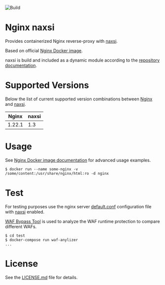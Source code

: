![Build](https://github.com/build-failure/nginx-naxsi/actions/workflows/main.yml/badge.svg)

# Nginx naxsi

Provides containerized Nginx reverse-proxy with [naxsi](https://github.com/nbs-system/naxsi).

Based on official [Nginx Docker image](https://hub.docker.com/_/nginx).

naxsi is build and included as a dynamic module according to the [repository documentation](https://github.com/nbs-system/naxsi/wiki/naxsi-compile).

# Supported Versions

Below the list of current supported version combinations between [Nginx](https://www.nginx.com/) and [naxsi](https://github.com/nbs-system/naxsi).

| Nginx | naxsi |
|---|---|
| 1.22.1 | 1.3 |

# Usage

See [Nginx Docker image documentation](https://hub.docker.com/_/nginx) for advanced usage examples.

    $ docker run --name some-nginx -v /some/content:/usr/share/nginx/html:ro -d nginx

# Test
For testing purposes use the nginx server [default.conf](test/etc/nginx/conf.d/default.conf) configuration file with [naxsi](https://github.com/nbs-system/naxsi) enabled.

[WAF Bypass Tool](https://github.com/nemesida-waf/waf-bypass) is used to analyze the WAF runtime protection to compare different WAFs.

    $ cd test
    $ docker-compose run waf-anylizer
    ...

# License

See the [LICENSE.md](LICENSE.md) file for details.
